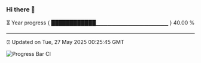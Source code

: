 ### Hi there 👋

⏳ Year progress { ████████████▁▁▁▁▁▁▁▁▁▁▁▁▁▁▁▁▁▁ } 40.00 %

---

⏰ Updated on Tue, 27 May 2025 00:25:45 GMT

![Progress Bar CI](https://github.com/liununu/liununu/workflows/Progress%20Bar%20CI/badge.svg)
